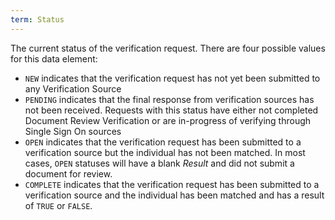```yaml
---
term: Status
---
```


The current status of the verification request. There are four possible values for this data element:

* `NEW` indicates that the verification request has not yet been submitted to any Verification Source
* `PENDING` indicates that the final response from verification sources has not been received. Requests with this status have either not completed Document Review Verification or are in-progress of verifying through Single Sign On sources
* `OPEN` indicates that the verification request has been submitted to a verification source but the individual has not been matched. In most cases, `OPEN` statuses will have a blank *Result* and did not submit a document for review.
* `COMPLETE` indicates that the verification request has been submitted to a verification source and the individual has been matched and has a result of `TRUE` or `FALSE`.
